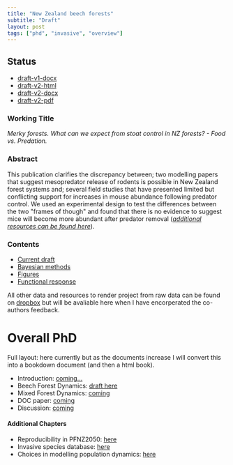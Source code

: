 ```yaml
---
title: "New Zealand beech forests"
subtitle: "Draft" 
layout: post
tags: ["phd", "invasive", "overview"]
---
```


## Status

- [draft-v1-docx](https://www.dropbox.com/s/m5hte0n2vyl1dt2/Davidson_2019_BeechForest_19022019.docx?dl=0)
- [draft-v2-html]()
- [draft-v2-docx]()
- [draft-v2-pdf]()

### Working Title

*Merky forests. What can we expect from stoat control in NZ forests? - Food vs. Predation.*

### Abstract

This publication clarifies the discrepancy between; two modelling papers that suggest mesopredator release of rodents is possible in New Zealand forest systems and; several field studies that have presented limited but conflicting support for increases in mouse abundance following predator control. We used an experimental design to test the differences between the two "frames of though" and found that there is no evidence to suggest mice will become more abundant after predator removal ([*additional resources can be found here*](https://davan690.github.io/)).

### Contents

- [Current draft]()
- [Bayesian methods]()
- [Figures]()
- [Functional response]()

All other data and resources to render project from raw data can be found on [dropbox]() but will be avaliable here when I have encorperated the co-authors feedback.

# Overall PhD

Full layout: here currently but as the documents increase I will convert this into a bookdown document (and then a html book).

- Introduction: [coming...]()
- Beech Forest Dynamics: [draft here](https://davan690.github.io/phd-thesis)
- Mixed Forest Dynamics: [coming]()
- DOC paper: [coming]()
- Discussion: [coming]()

#### Additional Chapters

- Reproducibility in PFNZ2050: [here]()
- Invasive species database: [here]()
- Choices in modelling population dynamics: [here]()